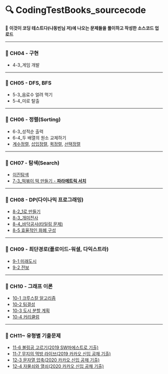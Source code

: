# 🔍 CodingTestBooks_sourcecode
📌 **이것이 코딩 테스트다(나동빈님 저)에 나오는 문제들을 풀이하고 작성한 소스코드 업로드**

------

### 📘 **CH04 - 구현**

* 4-3_게임 개발

------

### 📘 **CH05 - DFS, BFS**

* 5-3_음료수 얼려 먹기
* 5-4_미로 탈출

------

### 📘 **CH06 - 정렬(Sorting)**

* 6-3_성적순 출력
* 6-4_두 배열의 원소 교체하기
* [계수정렬](https://github.com/ChanhuiSeok/CodingTestBooks_sourcecode/blob/master/CH06_%EC%A0%95%EB%A0%AC/CH06_CountingSort.cpp), [삽입정렬](https://github.com/ChanhuiSeok/CodingTestBooks_sourcecode/blob/master/CH06_%EC%A0%95%EB%A0%AC/CH06_InsertionSort.cpp), [퀵정렬](https://github.com/ChanhuiSeok/CodingTestBooks_sourcecode/blob/master/CH06_%EC%A0%95%EB%A0%AC/CH06_QuickSort.cpp), [선택정렬](https://github.com/ChanhuiSeok/CodingTestBooks_sourcecode/blob/master/CH06_%EC%A0%95%EB%A0%AC/CH06_SelectionSort.cpp)

------

### 📘 **CH07 - 탐색(Search)**

* [이진탐색](https://github.com/ChanhuiSeok/CodingTestBooks_sourcecode/blob/master/CH07_%ED%83%90%EC%83%89/CH07_BinarySearch.cpp)
* [7-3_떡볶이 떡 만들기 - **파라메트릭 서치**](https://github.com/ChanhuiSeok/CodingTestBooks_sourcecode/blob/master/CH07_%ED%83%90%EC%83%89/CH07_7-3.cpp)

------

### 📘 **CH08 - DP(다이나믹 프로그래밍)**

* [8-2_1로 만들기](https://github.com/ChanhuiSeok/CodingTestBooks_sourcecode/commit/db0b2cc5bac11c2c4db2fba14e5150a12734dd5a)
* [8-3_개미전사](https://github.com/ChanhuiSeok/CodingTestBooks_sourcecode/commit/c7932e0882df853c1f417bcd7c18b5fce11e9226)
* [8-4_바닥공사(타일링 문제)](https://github.com/ChanhuiSeok/CodingTestBooks_sourcecode/commit/51424f7afd91483263560b02f037f3a8a678280d)
* [8-5 효율적인 화폐 구성](https://github.com/ChanhuiSeok/CodingTestBooks_sourcecode/blob/master/CH08_DP/CH08_8-5.cpp)

------

### 📘 **CH09 - 최단경로(플로이드-워셜, 다익스트라)**

* [9-1 미래도시](https://github.com/ChanhuiSeok/CodingTestBooks_sourcecode/blob/master/CH09_%EC%B5%9C%EB%8B%A8%EA%B2%BD%EB%A1%9C/CH09_9-1.cpp)
* [9-2 전보](https://github.com/ChanhuiSeok/CodingTestBooks_sourcecode/blob/master/CH09_%EC%B5%9C%EB%8B%A8%EA%B2%BD%EB%A1%9C/CH09_9-2.cpp)

------

### 📘 **CH10 - 그래프 이론**

* [10-1 크루스칼 알고리즘](https://github.com/ChanhuiSeok/CodingTestBooks_sourcecode/commit/7f28e95cdf41d5d357acc381ff698c52d4adedaa)
* [10-2 팀결성](https://github.com/ChanhuiSeok/CodingTestBooks_sourcecode/blob/master/CH10_%EA%B7%B8%EB%9E%98%ED%94%84/CH10_10-2_%ED%8C%80%EA%B2%B0%EC%84%B1.cpp)
* [10-3 도시 분할 계획](https://github.com/ChanhuiSeok/CodingTestBooks_sourcecode/blob/master/CH10_%EA%B7%B8%EB%9E%98%ED%94%84/CH10_10-3_%EB%8F%84%EC%8B%9C%EB%B6%84%ED%95%A0%EA%B3%84%ED%9A%8D.cpp)
* [10-4 커리큘럼](https://github.com/ChanhuiSeok/CodingTestBooks_sourcecode/blob/master/CH10_%EA%B7%B8%EB%9E%98%ED%94%84/CH10_10-4_%EC%BB%A4%EB%A6%AC%ED%81%98%EB%9F%BC.cpp)

------

### **📖 CH11~ 유형별 기출문제**

* [11-6 볼링공 고르기(2019 SW마에스트로 기출)](https://github.com/ChanhuiSeok/CodingTestBooks_sourcecode/blob/master/CH11~/CH11_5_%EB%B3%BC%EB%A7%81%EA%B3%B5%EA%B3%A0%EB%A5%B4%EA%B8%B0.cpp)
* [11-7 무지의 먹방 라이브(2019 카카오 신입 공채 기출)](https://github.com/ChanhuiSeok/CodingTestBooks_sourcecode/blob/master/CH11~/CH11_6_%EB%AC%B4%EC%A7%80%EC%9D%98%EB%A8%B9%EB%B0%A9%EB%9D%BC%EC%9D%B4%EB%B8%8C(%ED%9A%A8%EC%9C%A8%EC%84%B1%EA%B9%8C%EC%A7%80).cpp)
* [12-3 문자열 압축(2020 카카오 신입 공채 기출)](https://github.com/ChanhuiSeok/CodingTestBooks_sourcecode/blob/master/CH11~/CH12_3_%EB%AC%B8%EC%9E%90%EC%97%B4%EC%95%95%EC%B6%95.cpp)
* [12-4 자물쇠와 열쇠(2020 카카오 신입 공채 기출)](https://github.com/ChanhuiSeok/CodingTestBooks_sourcecode/commit/3f9f411a3e21591ead96a6f5dda51570d75d72d7)